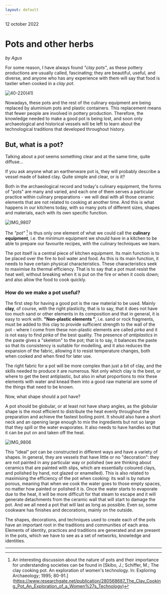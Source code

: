 ```yaml
---
layout: default
---
```


12 october 2022

# Pots and other herbs 

_by Agus_

For some reason, I have always found _"clay pots"_, as these pottery productions are usually called, fascinating; they are beautiful, useful, and diverse, and anyone who has any experience with them will say that food is tastier when cooked in a _clay pot_.

![40-220(41)](./images/40-220(41).JPG)

Nowadays, these pots and the rest of the culinary equipment are being replaced by aluminium pots and plastic containers. This replacement means that fewer people are involved in pottery production. Therefore, the knowledge needed to make a good pot is being lost, and soon only archaeological and historical vessels will be left to learn about the technological traditions that developed throughout history.

## But, what is a pot?

Talking about a _pot_ seems something clear and at the same time, quite diffuse... 

If you ask anyone what an earthenware pot is, they will probably describe a vessel made of baked clay. Quite simple and clear, or is it?

Both in the archaeological record and today's culinary equipment, the forms of "pots" are many and varied, and each one of them serves a particular practice within culinary preparations - we will deal with all those ceramic elements that are not related to cooking at another time. And this is what happens in our kitchens today, with so many pots of different sizes, shapes and materials, each with its own specific function.

![IMG_9807](./images/IMG_9807.jpg)

The _"pot"_ [^1] is thus only one element of what we could call the **culinary equipment**, i.e. the minimum equipment we should have in a kitchen to be able to prepare our favourite recipes, with the culinary techniques we learn. 

The pot itself is a central piece of kitchen equipment. Its main function is to be placed over the fire to boil water and food. As this is its main function, it needs to have certain physical characteristics. These characteristics seek to maximise its thermal efficiency. That is to say that a pot must resist the heat well, without breaking when it is put on the fire or when it cools down; and also allow the food to cook quickly.

### How do we make a pot useful? 

The first step for having a good pot is the raw material to be used. Mainly **clay**, of course, with the right plasticity, that is to say, that it does not have too much sand or other elements in its composition and that in general, it is easy to work with. **"Non-plastic elements "**, i.e. sand or rock fragments, must be added to this clay to provide sufficient strength to the wall of the pot - where I come from these non-plastic elements are called _pirka_ and it is not easy to find _pirka_ of the best quality. The presence of _antiplastics_ in the paste gives a "skeleton" to the pot; that is to say, it balances the paste so that its consistency is suitable for modelling, and it also reduces the expansion of the fabric, allowing it to resist temperature changes, both when cooked and when fired for later use.

The right fabric for a pot will be more complex than just a bit of clay, and the skills needed to produce it are numerous. Not only which clay is the best, or where to get the best antiplastic, but also in what proportions to mix these elements with water and knead them into a good raw material are some of the things that need to be known.

Now, what shape should a pot have?

A pot should be globular, or at least not have sharp angles, as the globular shape is the most efficient to distribute the heat evenly throughout the preparation and achieve the fastest boiling point. It should also have a short neck and an opening large enough to mix the ingredients but not so large that they spill or the water evaporates. It also needs to have handles so that it can be put on and taken off the heat. 

![IMG_9806](./images/IMG_9806.jpg)

This "ideal" pot can be constructed in different ways and have a variety of shapes. In general, they are vessels that have little or no "decoration": they are not painted in any particular way or polished (we are thinking about ceramics that are painted with slips, which are essentially coloured clays, and polished by hand, not glazed or enamelled). This is also related to maximising the efficiency of the pot when cooking: its wall is by nature porous, meaning that when we cook the water goes to those empty spaces, no matter how painted or polished it is. Once the water starts to evaporate due to the heat, it will be more difficult for that steam to escape and it will generate detachments from the ceramic wall that will start to damage the pot. And we all need a pot that will last as long as possible. Even so, some cookware has finishes and decorations, mainly on the outside. 

The shapes, decorations, and techniques used to create each of the pots have an important root in the traditions and communities of each area. Elements of identity, practices and traditions are generated and are present in the pots, which we have to see as a set of networks, knowledge and identities.


---

[^1]: An interesting discussion about the nature of pots and their importance for understanding societies can be found in [Skibo, J.; Schiffer, M.; The clay cooking pot. An exploration of women's technology. In: Exploring Archaeology; 1995; 80-91.] (https://www.researchgate.net/publication/280568687_The_Clay_Cooking_Pot_An_Exploration_of_a_Women%27s_Technology)
 
